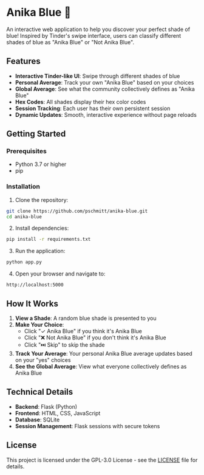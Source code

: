 # Anika Blue 💙

An interactive web application to help you discover your perfect shade of blue! Inspired by Tinder's swipe interface, users can classify different shades of blue as "Anika Blue" or "Not Anika Blue".

## Features

- **Interactive Tinder-like UI**: Swipe through different shades of blue
- **Personal Average**: Track your own "Anika Blue" based on your choices
- **Global Average**: See what the community collectively defines as "Anika Blue"
- **Hex Codes**: All shades display their hex color codes
- **Session Tracking**: Each user has their own persistent session
- **Dynamic Updates**: Smooth, interactive experience without page reloads

## Getting Started

### Prerequisites

- Python 3.7 or higher
- pip

### Installation

1. Clone the repository:
```bash
git clone https://github.com/pschmitt/anika-blue.git
cd anika-blue
```

2. Install dependencies:
```bash
pip install -r requirements.txt
```

3. Run the application:
```bash
python app.py
```

4. Open your browser and navigate to:
```
http://localhost:5000
```

## How It Works

1. **View a Shade**: A random blue shade is presented to you
2. **Make Your Choice**: 
   - Click "✓ Anika Blue" if you think it's Anika Blue
   - Click "❌ Not Anika Blue" if you don't think it's Anika Blue
   - Click "⏭️ Skip" to skip the shade
3. **Track Your Average**: Your personal Anika Blue average updates based on your "yes" choices
4. **See the Global Average**: View what everyone collectively defines as Anika Blue

## Technical Details

- **Backend**: Flask (Python)
- **Frontend**: HTML, CSS, JavaScript
- **Database**: SQLite
- **Session Management**: Flask sessions with secure tokens

## License

This project is licensed under the GPL-3.0 License - see the [LICENSE](LICENSE) file for details.
